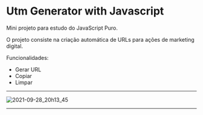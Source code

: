# Utm Generator with Javascript

Mini projeto para estudo do JavaScript Puro.

O projeto consiste na criação automática de URLs para ações de marketing digital.

Funcionalidades:
- Gerar URL
- Copiar
- Limpar
<hr>

![2021-09-28_20h13_45](https://user-images.githubusercontent.com/40668499/135178112-3e61ca71-3e2c-4446-940b-98d1009db95f.gif)

<hr>
